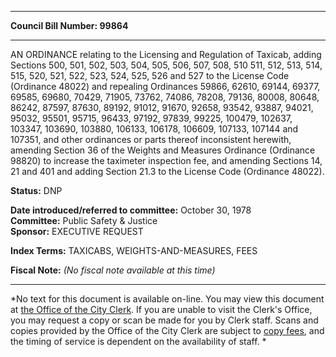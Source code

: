 * * * * *  
  
**Council Bill Number: [](#h0)[](#h2)99864**  
  
* * * * *  
  
AN ORDINANCE relating to the Licensing and Regulation of Taxicab, adding Sections 500, 501, 502, 503, 504, 505, 506, 507, 508, 510 511, 512, 513, 514, 515, 520, 521, 522, 523, 524, 525, 526 and 527 to the License Code (Ordinance 48022) and repealing Ordinances 59866, 62610, 69144, 69377, 69585, 69680, 70429, 71905, 73762, 74086, 78208, 79136, 80008, 80648, 86242, 87597, 87630, 89192, 91012, 91670, 92658, 93542, 93887, 94021, 95032, 95501, 95715, 96433, 97192, 97839, 99225, 100479, 102637, 103347, 103690, 103880, 106133, 106178, 106609, 107133, 107144 and 107351, and other ordinances or parts thereof inconsistent herewith, amending Section 36 of the Weights and Measures Ordinance (Ordinance 98820) to increase the taximeter inspection fee, and amending Sections 14, 21 and 401 and adding Section 21.3 to the License Code (Ordinance 48022).  
  
**Status:** DNP   
  
**Date introduced/referred to committee:** October 30, 1978   
**Committee:** Public Safety & Justice   
**Sponsor:** EXECUTIVE REQUEST   
  
**Index Terms:** TAXICABS, WEIGHTS-AND-MEASURES, FEES  
  
**Fiscal Note:** *(No fiscal note available at this time)*  
  
* * * * *  
  
*No text for this document is available on-line. You may view this document at [the Office of the City Clerk](http://www.seattle.gov/leg/clerk/contactUs.htm). If you are unable to visit the Clerk's Office, you may request a copy or scan be made for you by Clerk staff. Scans and copies provided by the Office of the City Clerk are subject to [copy fees](http://clerk.seattle.gov/~public/clerkfees.htm), and the timing of service is dependent on the availability of staff. *  
  
  
